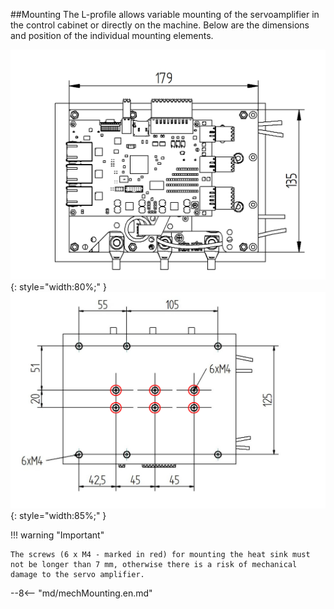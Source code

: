 ##Mounting
The L-profile allows variable mounting of the servoamplifier in the control cabinet or directly on the machine.
Below are the dimensions and position of the individual mounting elements.

![TGZ-S-48-100/250 Mounting Top](../img/mounting1.jpg){: style="width:80%;" }
![GZ-S-48-100/250 Mounting Bot](../img/mounting2.svg){: style="width:85%;" }

!!! warning "Important"

	The screws (6 x M4 - marked in red) for mounting the heat sink must not be longer than 7 mm, otherwise there is a risk of mechanical damage to the servo amplifier.

--8<-- "md/mechMounting.en.md"


<!--
##Distance
For the TGZ-S-48-50/100 servo it is recommended to keep a minimum horizontal distance between the individual devices of at least 10 mm, the recommended vertical distance is at least 50 mm.

![TGZ-S-48-50/100 Distance](../../../../source/img/placement1.png)
-->
